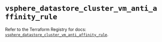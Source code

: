 # `vsphere_datastore_cluster_vm_anti_affinity_rule`

Refer to the Terraform Registry for docs: [`vsphere_datastore_cluster_vm_anti_affinity_rule`](https://registry.terraform.io/providers/vmware/vsphere/2.14.2/docs/resources/datastore_cluster_vm_anti_affinity_rule).
